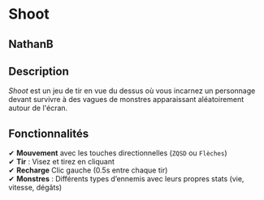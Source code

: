 # Shoot
## NathanB

## Description  
*Shoot* est un jeu de tir en vue du dessus où vous incarnez un personnage devant survivre à des vagues de monstres apparaissant aléatoirement autour de l'écran.  

## Fonctionnalités  
✔ **Mouvement** avec les touches directionnelles (`ZQSD` ou `Flèches`)  
✔ **Tir** : Visez et tirez en cliquant  
✔ **Recharge** Clic gauche (0.5s entre chaque tir)  
✔ **Monstres** : Différents types d’ennemis avec leurs propres stats (vie, vitesse, dégâts)
